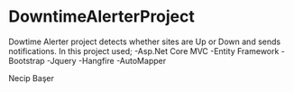 # DowntimeAlerterProject
Dowtime Alerter project detects whether sites are Up or Down and sends notifications.
In this project used;
-Asp.Net Core MVC
-Entity Framework
-Bootstrap
-Jquery
-Hangfire
-AutoMapper

Necip Başer
